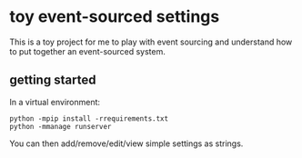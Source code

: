 # toy event-sourced settings

This is a toy project for me to play with event sourcing and understand how to
put together an event-sourced system.

## getting started

In a virtual environment:

```shell
python -mpip install -rrequirements.txt
python -mmanage runserver
```

You can then add/remove/edit/view simple settings as strings.
